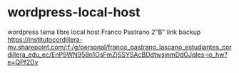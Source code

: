 # wordpress-local-host
wordpress tema libre local host
Franco Pastrano
2"B"
link
backup https://institutocordillera-my.sharepoint.com/:f:/g/personal/franco_pastrano_lascano_estudiantes_cordillera_edu_ec/EnP9WN958n1OsFmZjSSYSAcBDdtwsjnmDdGJqIes-io_hw?e=QPf2Dv
